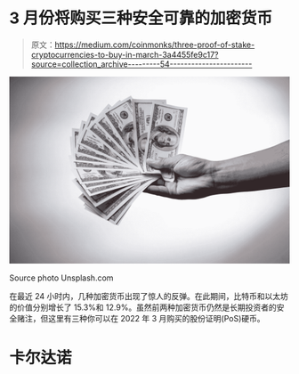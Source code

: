 # 3 月份将购买三种安全可靠的加密货币

> 原文：<https://medium.com/coinmonks/three-proof-of-stake-cryptocurrencies-to-buy-in-march-3a4455fe9c17?source=collection_archive---------54----------------------->

![](img/bd7cb429e625c9cb558be22af26d2e0b.png)

Source photo Unsplash.com

在最近 24 小时内，几种加密货币出现了惊人的反弹。在此期间，比特币和以太坊的价值分别增长了 15.3%和 12.9%。虽然前两种加密货币仍然是长期投资者的安全赌注，但这里有三种你可以在 2022 年 3 月购买的股份证明(PoS)硬币。

# 卡尔达诺